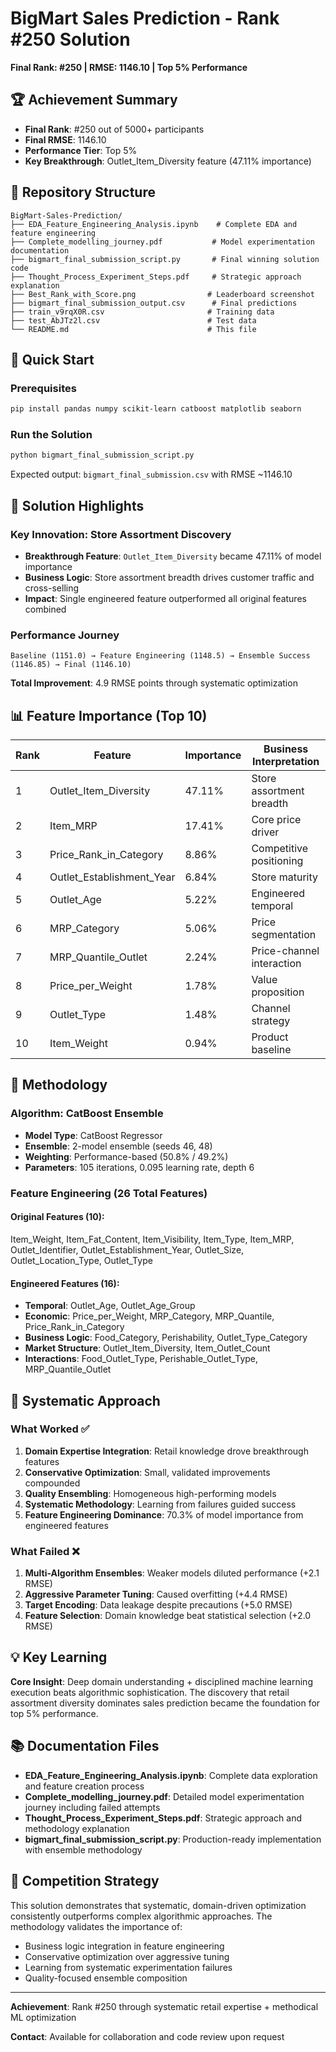 # BigMart Sales Prediction - Rank #250 Solution

**Final Rank: #250 | RMSE: 1146.10 | Top 5% Performance**

## 🏆 Achievement Summary
- **Final Rank**: #250 out of 5000+ participants
- **Final RMSE**: 1146.10
- **Performance Tier**: Top 5%
- **Key Breakthrough**: Outlet_Item_Diversity feature (47.11% importance)

## 📁 Repository Structure
```
BigMart-Sales-Prediction/
├── EDA_Feature_Engineering_Analysis.ipynb    # Complete EDA and feature engineering
├── Complete_modelling_journey.pdf           # Model experimentation documentation  
├── bigmart_final_submission_script.py       # Final winning solution code
├── Thought_Process_Experiment_Steps.pdf     # Strategic approach explanation
├── Best_Rank_with_Score.png                # Leaderboard screenshot
├── bigmart_final_submission_output.csv      # Final predictions
├── train_v9rqX0R.csv                       # Training data
├── test_AbJTz2l.csv                        # Test data
└── README.md                               # This file
```

## 🚀 Quick Start

### Prerequisites
```bash
pip install pandas numpy scikit-learn catboost matplotlib seaborn
```

### Run the Solution
```bash
python bigmart_final_submission_script.py
```

Expected output: `bigmart_final_submission.csv` with RMSE ~1146.10

## 🎯 Solution Highlights

### Key Innovation: Store Assortment Discovery
- **Breakthrough Feature**: `Outlet_Item_Diversity` became 47.11% of model importance
- **Business Logic**: Store assortment breadth drives customer traffic and cross-selling
- **Impact**: Single engineered feature outperformed all original features combined

### Performance Journey
```
Baseline (1151.0) → Feature Engineering (1148.5) → Ensemble Success (1146.85) → Final (1146.10)
```

**Total Improvement**: 4.9 RMSE points through systematic optimization

## 📊 Feature Importance (Top 10)
| Rank | Feature | Importance | Business Interpretation |
|------|---------|------------|------------------------|
| 1 | Outlet_Item_Diversity | 47.11% | Store assortment breadth |
| 2 | Item_MRP | 17.41% | Core price driver |
| 3 | Price_Rank_in_Category | 8.86% | Competitive positioning |
| 4 | Outlet_Establishment_Year | 6.84% | Store maturity |
| 5 | Outlet_Age | 5.22% | Engineered temporal |
| 6 | MRP_Category | 5.06% | Price segmentation |
| 7 | MRP_Quantile_Outlet | 2.24% | Price-channel interaction |
| 8 | Price_per_Weight | 1.78% | Value proposition |
| 9 | Outlet_Type | 1.48% | Channel strategy |
| 10 | Item_Weight | 0.94% | Product baseline |

## 🧠 Methodology

### Algorithm: CatBoost Ensemble
- **Model Type**: CatBoost Regressor
- **Ensemble**: 2-model ensemble (seeds 46, 48)
- **Weighting**: Performance-based (50.8% / 49.2%)
- **Parameters**: 105 iterations, 0.095 learning rate, depth 6

### Feature Engineering (26 Total Features)
#### Original Features (10):
Item_Weight, Item_Fat_Content, Item_Visibility, Item_Type, Item_MRP, Outlet_Identifier, Outlet_Establishment_Year, Outlet_Size, Outlet_Location_Type, Outlet_Type

#### Engineered Features (16):
- **Temporal**: Outlet_Age, Outlet_Age_Group
- **Economic**: Price_per_Weight, MRP_Category, MRP_Quantile, Price_Rank_in_Category
- **Business Logic**: Food_Category, Perishability, Outlet_Type_Category
- **Market Structure**: Outlet_Item_Diversity, Item_Outlet_Count
- **Interactions**: Food_Outlet_Type, Perishable_Outlet_Type, MRP_Quantile_Outlet

## 🔬 Systematic Approach

### What Worked ✅
1. **Domain Expertise Integration**: Retail knowledge drove breakthrough features
2. **Conservative Optimization**: Small, validated improvements compounded
3. **Quality Ensembling**: Homogeneous high-performing models
4. **Systematic Methodology**: Learning from failures guided success
5. **Feature Engineering Dominance**: 70.3% of model importance from engineered features

### What Failed ❌
1. **Multi-Algorithm Ensembles**: Weaker models diluted performance (+2.1 RMSE)
2. **Aggressive Parameter Tuning**: Caused overfitting (+4.4 RMSE)
3. **Target Encoding**: Data leakage despite precautions (+5.0 RMSE)
4. **Feature Selection**: Domain knowledge beat statistical selection (+2.0 RMSE)

## 💡 Key Learning
**Core Insight**: Deep domain understanding + disciplined machine learning execution beats algorithmic sophistication. The discovery that retail assortment diversity dominates sales prediction became the foundation for top 5% performance.

## 📚 Documentation Files
- **EDA_Feature_Engineering_Analysis.ipynb**: Complete data exploration and feature creation process
- **Complete_modelling_journey.pdf**: Detailed model experimentation journey including failed attempts
- **Thought_Process_Experiment_Steps.pdf**: Strategic approach and methodology explanation
- **bigmart_final_submission_script.py**: Production-ready implementation with ensemble methodology

## 🎯 Competition Strategy
This solution demonstrates that systematic, domain-driven optimization consistently outperforms complex algorithmic approaches. The methodology validates the importance of:
- Business logic integration in feature engineering
- Conservative optimization over aggressive tuning
- Learning from systematic experimentation failures
- Quality-focused ensemble composition

---
**Achievement**: Rank #250 through systematic retail expertise + methodical ML optimization

**Contact**: Available for collaboration and code review upon request
